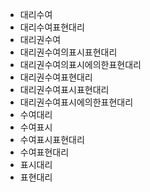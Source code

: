 - 대리수여
- 대리수여표현대리
- 대리권수여
- 대리권수여의표시표현대리
- 대리권수여의표시에의한표현대리
- 대리권수여표현대리
- 대리권수여표시표현대리
- 대리권수여표시에의한표현대리
- 수여대리
- 수여표시
- 수여표시표현대리
- 수여표현대리
- 표시대리
- 표현대리

